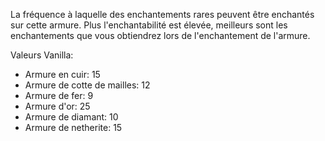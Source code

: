 La fréquence à laquelle des enchantements rares peuvent être enchantés sur cette armure. Plus l'enchantabilité est élevée, meilleurs sont les enchantements que vous obtiendrez lors de l'enchantement de l'armure.

Valeurs Vanilla:

* Armure en cuir: 15
* Armure de cotte de mailles: 12
* Armure de fer: 9
* Armure d'or: 25
* Armure de diamant: 10
* Armure de netherite: 15